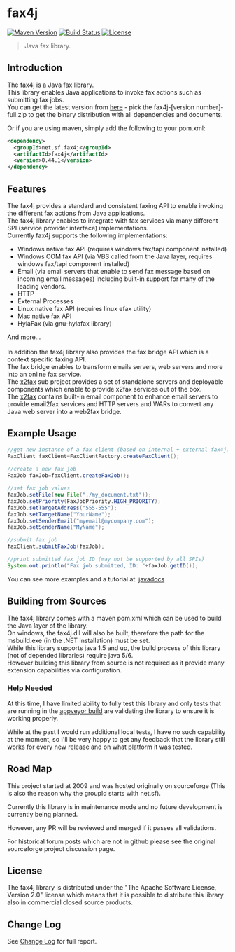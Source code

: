 # fax4j

[![Maven Version](https://img.shields.io/maven-central/v/net.sf.fax4j/fax4j.svg)](http://search.maven.org/#search%7Cga%7C1%7Cg%3A%22net.sf.fax4j%22) [![Build Status](https://ci.appveyor.com/api/projects/status/github/sagiegurari/fax4j?svg=true)](https://ci.appveyor.com/project/sagiegurari/fax4j) [![License](https://img.shields.io/github/license/sagiegurari/fax4j.svg?style=flat)](https://github.com/sagiegurari/fax4j/blob/master/LICENSE.txt)

> Java fax library.

## Introduction

The [fax4j](http://sagiegurari.github.io/fax4j/) is a Java fax library.
<br>
This library enables Java applications to invoke fax actions such as submitting fax jobs.
<br>
You can get the latest version from <a href="https://github.com/sagiegurari/fax4j/releases/latest">here</a> - pick the fax4j-[version number]-full.zip to get the binary distribution with all dependencies and documents.

Or if you are using maven, simply add the following to your pom.xml:

```xml
<dependency>
  <groupId>net.sf.fax4j</groupId>
  <artifactId>fax4j</artifactId>
  <version>0.44.1</version>
</dependency>
```

## Features

The fax4j provides a standard and consistent faxing API to enable invoking the different fax actions from Java applications.<br>
The fax4j library enables to integrate with fax services via many different SPI (service provider interface) implementations.<br>
Currently fax4j supports the following implementations:

* Windows native fax API (requires windows fax/tapi component installed)
* Windows COM fax API (via VBS called from the Java layer, requires windows fax/tapi component installed)
* Email (via email servers that enable to send fax message based on incoming email messages) including built-in support for many of the leading vendors.
* HTTP
* External Processes
* Linux native fax API (requires linux efax utility)
* Mac native fax API
* HylaFax (via gnu-hylafax library)

And more...
<br>
<br>
In addition the fax4j library also provides the fax bridge API which is a context specific faxing API.<br>
The fax bridge enables to transform emails servers, web servers and more into an online fax service.<br>
The [x2fax](https://github.com/sagiegurari/x2fax) sub project provides a set of standalone servers and deployable components which enable to provide x2fax services out of the box.<br>
The [x2fax](https://github.com/sagiegurari/x2fax) contains built-in email component to enhance email servers to provide email2fax services and HTTP servers and WARs to convert any Java web server into a web2fax bridge.

## Example Usage

```java
//get new instance of a fax client (based on internal + external fax4j.properties file data)
FaxClient faxClient=FaxClientFactory.createFaxClient();
 
//create a new fax job
FaxJob faxJob=faxClient.createFaxJob();

//set fax job values
faxJob.setFile(new File("./my_document.txt"));
faxJob.setPriority(FaxJobPriority.HIGH_PRIORITY);
faxJob.setTargetAddress("555-555");
faxJob.setTargetName("YourName");
faxJob.setSenderEmail("myemail@mycompany.com");
faxJob.setSenderName("MyName");

//submit fax job
faxClient.submitFaxJob(faxJob);

//print submitted fax job ID (may not be supported by all SPIs)
System.out.println("Fax job submitted, ID: "+faxJob.getID());
```

You can see more examples and a tutorial at: [javadocs](https://sagiegurari.github.io/fax4j/apidocs/overview-summary.html#overview_description)

## Building from Sources

The fax4j library comes with a maven pom.xml which can be used to build the Java layer of the library.
<br>
On windows, the fax4j.dll will also be built, therefore the path for the msbuild.exe (in the .NET installation) must be set.
<br>
While this library supports java 1.5 and up, the build process of this library (not of depended libraries) require java 5/6.
<br>
However building this library from source is not required as it provide many extension capabilities via configuration.

### Help Needed

At this time, I have limited ability to fully test this library and only tests that are running in the [appveyor build](https://ci.appveyor.com/project/sagiegurari/fax4j) are validating the library to ensure it is working properly.

While at the past I would run additional local tests, I have no such capability at the moment, so I'll be very happy to get any feedback that the library still works for every new release and on what platform it was tested.

## Road Map

This project started at 2009 and was hosted originally on sourceforge (This is also the reason why the groupId starts with net.sf).

Currently this library is in maintenance mode and no future development is currently being planned.

However, any PR will be reviewed and merged if it passes all validations.

For historical forum posts which are not in github please see the original sourceforge project discussion page.

## License

The fax4j library is distributed under the "The Apache Software License, Version 2.0" license which means that it is possible to distribute this library also in commercial closed source products.

## Change Log

See [Change Log](https://sagiegurari.github.io/fax4j/changes-report.html) for full report.
